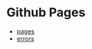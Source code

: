 # Github Pages

- [pages](https://black-desk.github.io/pages)
- [errors](https://black-desk.github.io/errors)
